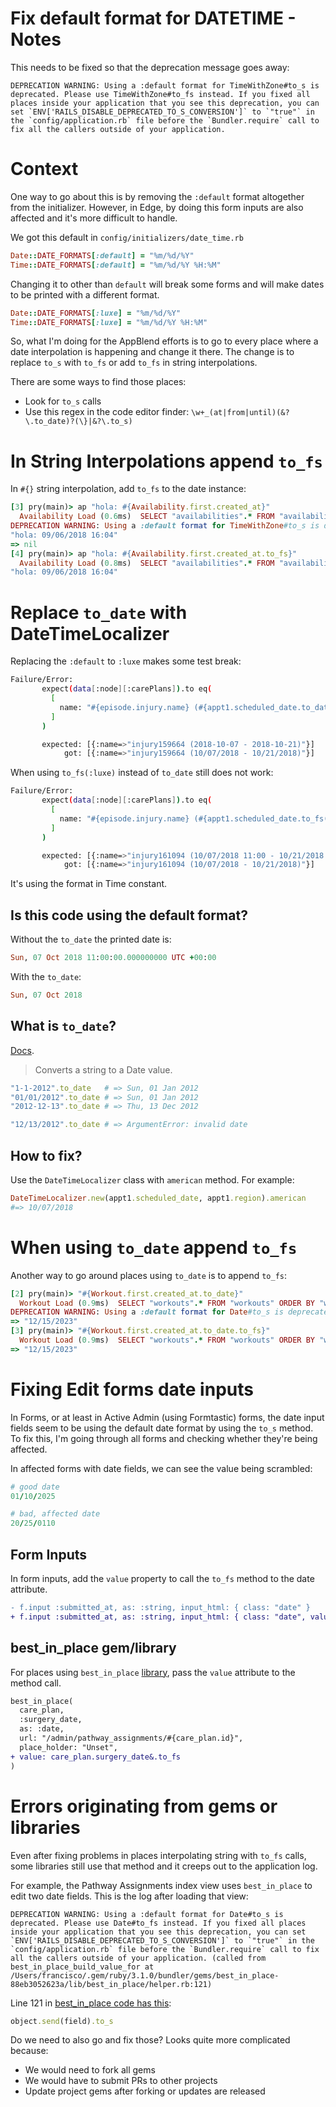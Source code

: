 # Fix default format for DATETIME - Notes

This needs to be fixed so that the deprecation message goes away:

```
DEPRECATION WARNING: Using a :default format for TimeWithZone#to_s is deprecated. Please use TimeWithZone#to_fs instead. If you fixed all places inside your application that you see this deprecation, you can set `ENV['RAILS_DISABLE_DEPRECATED_TO_S_CONVERSION']` to `"true"` in the `config/application.rb` file before the `Bundler.require` call to fix all the callers outside of your application.
```

# Context

One way to go about this is by removing the `:default` format altogether from the initializer. However, in Edge, by doing this form inputs are also affected and it's more difficult to handle.

We got this default in `config/initializers/date_time.rb`
```ruby
Date::DATE_FORMATS[:default] = "%m/%d/%Y"
Time::DATE_FORMATS[:default] = "%m/%d/%Y %H:%M"
```

Changing it to other than `default` will break some forms and will make dates to be printed with a different format.
```ruby
Date::DATE_FORMATS[:luxe] = "%m/%d/%Y"
Time::DATE_FORMATS[:luxe] = "%m/%d/%Y %H:%M"
```

So, what I'm doing for the AppBlend efforts is to go to every place where a date interpolation is happening and change it there. The change is to replace `to_s` with `to_fs` or add `to_fs` in string interpolations. 

There are some ways to find those places:

- Look for `to_s` calls
- Use this regex in the code editor finder: `\w+_(at|from|until)(&?\.to_date)?(\}|&?\.to_s)`

# In String Interpolations append `to_fs`

In `#{}` string interpolation, add `to_fs` to the date instance:
```ruby
[3] pry(main)> ap "hola: #{Availability.first.created_at}"
  Availability Load (0.6ms)  SELECT "availabilities".* FROM "availabilities" ORDER BY "availabilities"."id" ASC LIMIT $1  [["LIMIT", 1]]
DEPRECATION WARNING: Using a :default format for TimeWithZone#to_s is deprecated. Please use TimeWithZone#to_fs instead. If you fixed all places inside your application that you see this deprecation, you can set `ENV['RAILS_DISABLE_DEPRECATED_TO_S_CONVERSION']` to `"true"` in the `config/application.rb` file before the `Bundler.require` call to fix all the callers outside of your application. (called from <main> at bin/rails:4)
"hola: 09/06/2018 16:04"
=> nil
[4] pry(main)> ap "hola: #{Availability.first.created_at.to_fs}"
  Availability Load (0.8ms)  SELECT "availabilities".* FROM "availabilities" ORDER BY "availabilities"."id" ASC LIMIT $1  [["LIMIT", 1]]
"hola: 09/06/2018 16:04"
```

# Replace `to_date` with DateTimeLocalizer

Replacing the `:default` to `:luxe` makes some test break:
```bash
Failure/Error:
       expect(data[:node][:carePlans]).to eq(
         [
           name: "#{episode.injury.name} (#{appt1.scheduled_date.to_date} - #{appt2.scheduled_date.to_date})"
         ]
       )

       expected: [{:name=>"injury159664 (2018-10-07 - 2018-10-21)"}]
            got: [{:name=>"injury159664 (10/07/2018 - 10/21/2018)"}]
```

When using `to_fs(:luxe)` instead of `to_date` still does not work:
```bash
Failure/Error:
       expect(data[:node][:carePlans]).to eq(
         [
           name: "#{episode.injury.name} (#{appt1.scheduled_date.to_fs(:luxe)} - #{appt2.scheduled_date.to_fs(:luxe)})"
         ]
       )

       expected: [{:name=>"injury161094 (10/07/2018 11:00 - 10/21/2018 11:00)"}]
            got: [{:name=>"injury161094 (10/07/2018 - 10/21/2018)"}]
```

It's using the format in Time constant.

## Is this code using the default format?

Without the `to_date` the printed date is:
```ruby
Sun, 07 Oct 2018 11:00:00.000000000 UTC +00:00
```

With the `to_date`:
```ruby
Sun, 07 Oct 2018
```

## What is `to_date`?

[Docs](https://apidock.com/rails/String/to_date).

> Converts a string to a Date value.

```ruby
"1-1-2012".to_date   # => Sun, 01 Jan 2012
"01/01/2012".to_date # => Sun, 01 Jan 2012
"2012-12-13".to_date # => Thu, 13 Dec 2012

"12/13/2012".to_date # => ArgumentError: invalid date
```

## How to fix?

Use the `DateTimeLocalizer` class with `american` method. For example:
```ruby
DateTimeLocalizer.new(appt1.scheduled_date, appt1.region).american
#=> 10/07/2018
```

# When using `to_date` append `to_fs`

Another way to go around places using `to_date` is to append `to_fs`:
```ruby
[2] pry(main)> "#{Workout.first.created_at.to_date}"
  Workout Load (0.9ms)  SELECT "workouts".* FROM "workouts" ORDER BY "workouts"."id" ASC LIMIT $1  [["LIMIT", 1]]
DEPRECATION WARNING: Using a :default format for Date#to_s is deprecated. Please use Date#to_fs instead. If you fixed all places inside your application that you see this deprecation, you can set `ENV['RAILS_DISABLE_DEPRECATED_TO_S_CONVERSION']` to `"true"` in the `config/application.rb` file before the `Bundler.require` call to fix all the callers outside of your application. (called from <main> at bin/rails:4)
=> "12/15/2023"
[3] pry(main)> "#{Workout.first.created_at.to_date.to_fs}"
  Workout Load (0.9ms)  SELECT "workouts".* FROM "workouts" ORDER BY "workouts"."id" ASC LIMIT $1  [["LIMIT", 1]]
=> "12/15/2023"
```

# Fixing Edit forms date inputs

In Forms, or at least in Active Admin (using Formtastic) forms, the date input fields seem to be using the default date format by using the `to_s` method. To fix this, I'm going through all forms and checking whether they're being affected.

In affected forms with date fields, we can see the value being scrambled:
```ruby
# good date
01/10/2025

# bad, affected date
20/25/0110
```

## Form Inputs

In form inputs, add the `value` property to call the `to_fs` method to the date attribute.

```diff
- f.input :submitted_at, as: :string, input_html: { class: "date" }
+ f.input :submitted_at, as: :string, input_html: { class: "date", value: f.object.submitted_at&.to_fs }
```

## best_in_place gem/library

For places using `best_in_place` [library](https://github.com/mmotherwell/best_in_place), pass the `value` attribute to the method call.

```diff
best_in_place(
  care_plan,
  :surgery_date,
  as: :date,
  url: "/admin/pathway_assignments/#{care_plan.id}",
  place_holder: "Unset",
+ value: care_plan.surgery_date&.to_fs
)
```

# Errors originating from gems or libraries

Even after fixing problems in places interpolating string with `to_fs` calls, some libraries still use that method and it creeps out to the application log.

For example, the Pathway Assignments index view uses `best_in_place` to edit two date fields. This is the log after loading that view:
```
DEPRECATION WARNING: Using a :default format for Date#to_s is deprecated. Please use Date#to_fs instead. If you fixed all places inside your application that you see this deprecation, you can set `ENV['RAILS_DISABLE_DEPRECATED_TO_S_CONVERSION']` to `"true"` in the `config/application.rb` file before the `Bundler.require` call to fix all the callers outside of your application. (called from best_in_place_build_value_for at /Users/francisco/.gem/ruby/3.1.0/bundler/gems/best_in_place-88eb3052623a/lib/best_in_place/helper.rb:121)
```

Line 121 in [best_in_place code has this](https://github.com/bernat/best_in_place/blob/master/lib/best_in_place/helper.rb#L121):
```ruby
object.send(field).to_s
```

Do we need to also go and fix those? Looks quite more complicated because:

- We would need to fork all gems
- We would have to submit PRs to other projects
- Update project gems after forking or updates are released

